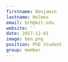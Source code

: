 ```yaml
---
firstname: Benjamin
lastname: Holmes
email: brh@mit.edu
website: ''
date: 2017-12-01
image: ben.png
position: PhD Student
group: member
---
```

